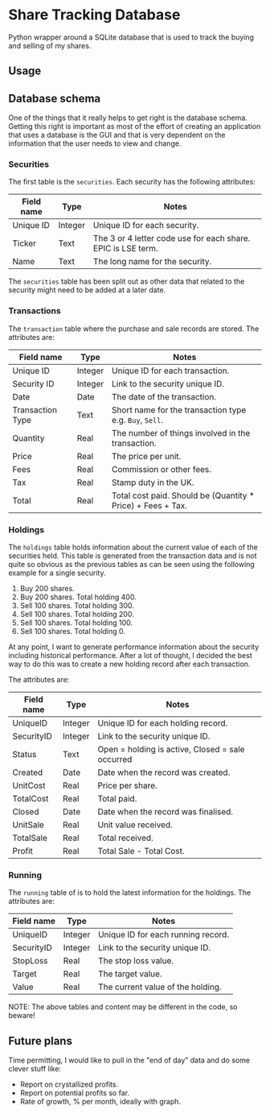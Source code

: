 # Share Tracking Database

Python wrapper around a SQLite database that is used to track the buying and
selling of my shares.

## Usage


## Database schema

One of the things that it really helps to get right is the database schema.
Getting this right is important as most of the effort of creating an
application that uses a database is the GUI and that is very dependent on the
information that the user needs to view and change.

### Securities

The first table is the `securities`.  Each security has the following
attributes:

| Field name | Type | Notes |
|---|---|---|
| Unique ID | Integer | Unique ID for each security. |
| Ticker | Text | The 3 or 4 letter code use for each share. EPIC is LSE term. |
| Name | Text | The long name for the security. |

The `securities` table has been split out as other data that related to the
security might need to be added at a later date.

### Transactions

The `transaction` table where the purchase and sale records are stored.  The
attributes are:

| Field name | Type | Notes |
|---|---|---|
| Unique ID | Integer | Unique ID for each transaction. |
| Security ID | Integer | Link to the security unique ID. |
| Date | Date | The date of the transaction. |
| Transaction Type | Text | Short name for the transaction type e.g. `Buy`, `Sell`.|
| Quantity | Real | The number of things involved in the transaction.|
| Price | Real | The price per unit. |
| Fees | Real | Commission or other fees. |
| Tax | Real | Stamp duty in the UK. |
| Total | Real | Total cost paid.  Should be (Quantity * Price) + Fees + Tax. |

### Holdings

The `holdings` table holds information about the current value of each of the
securities held.  This table is generated from the transaction data and is
not quite so obvious as the previous tables as can be seen using the following
example for a single security.

1. Buy 200 shares.
2. Buy 200 shares.  Total holding 400.
3. Sell 100 shares.  Total holding 300.
4. Sell 100 shares.  Total holding 200.
5. Sell 100 shares.  Total holding 100.
6. Sell 100 shares.  Total holding 0.

At any point, I want to generate performance information about the security
including historical performance.  After a lot of thought, I decided the best
way to do this was to create a new holding record after each transaction.

The attributes are:

| Field name | Type | Notes |
|---|---|---|
| UniqueID | Integer | Unique ID for each holding record. |
| SecurityID | Integer | Link to the security unique ID. |
| Status | Text | Open = holding is active, Closed = sale occurred |
| Created | Date | Date when the record was created. |
| UnitCost | Real | Price per share. |
| TotalCost | Real | Total paid. |
| Closed | Date | Date when the record was finalised. |
| UnitSale | Real | Unit value received. |
| TotalSale | Real | Total received. |
| Profit | Real | Total Sale - Total Cost. |

### Running

The `running` table of is to hold the latest information for the holdings.
The attributes are:

| Field name | Type | Notes |
|---|---|---|
| UniqueID | Integer | Unique ID for each running record. |
| SecurityID | Integer | Link to the security unique ID. |
| StopLoss | Real | The stop loss value. |
| Target | Real | The target value. |
| Value | Real | The current value of the holding. |

NOTE: The above tables and content may be different in the code, so beware!

## Future plans

Time permitting, I would like to pull in the "end of day" data and do some
clever stuff like:
- Report on crystallized profits.
- Report on potential profits so far.
- Rate of growth, % per month, ideally with graph.
